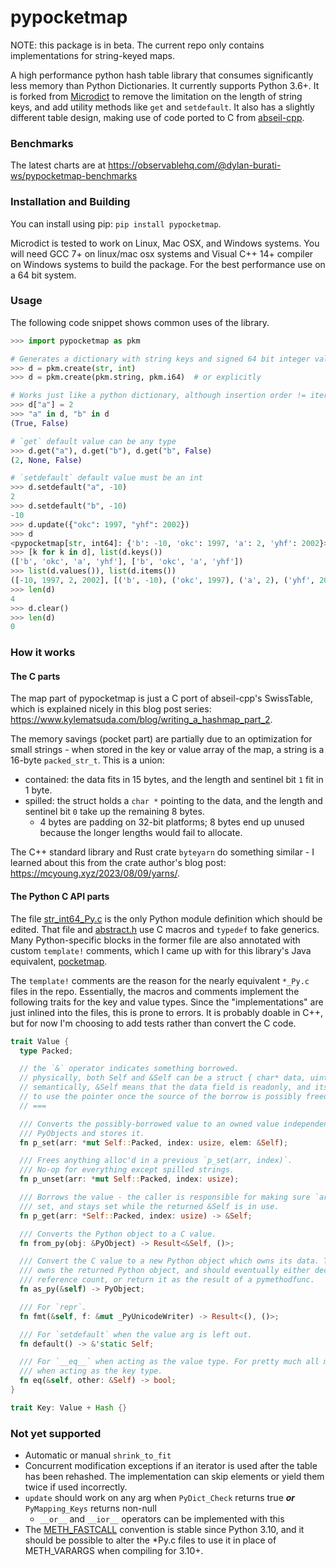 # pypocketmap

NOTE: this package is in beta. The current repo only contains implementations
for string-keyed maps.

A high performance python hash table library that consumes significantly less
memory than Python Dictionaries. It currently supports Python 3.6+. It is forked from
[Microdict](https://github.com/touqir14/Microdict) to remove the limitation on the
length of string keys, and add utility methods like `get` and `setdefault`.
It also has a slightly different table design, making use of code ported to
C from [abseil-cpp](https://github.com/abseil/abseil-cpp).

### Benchmarks
The latest charts are at https://observablehq.com/@dylan-burati-ws/pypocketmap-benchmarks

### Installation and Building
You can install using pip: `pip install pypocketmap`.

Microdict is tested to work on Linux, Mac OSX, and Windows systems. You will need
GCC 7+ on linux/mac osx systems and Visual C++ 14+ compiler on Windows systems to
build the package. For the best performance use on a 64 bit system.

### Usage
The following code snippet shows common uses of the library.

```python
>>> import pypocketmap as pkm

# Generates a dictionary with string keys and signed 64 bit integer values.
>>> d = pkm.create(str, int)
>>> d = pkm.create(pkm.string, pkm.i64)  # or explicitly

# Works just like a python dictionary, although insertion order != iteration order
>>> d["a"] = 2
>>> "a" in d, "b" in d
(True, False)

# `get` default value can be any type
>>> d.get("a"), d.get("b"), d.get("b", False)
(2, None, False)

# `setdefault` default value must be an int
>>> d.setdefault("a", -10)
2
>>> d.setdefault("b", -10)
-10
>>> d.update({"okc": 1997, "yhf": 2002})
>>> d
<pypocketmap[str, int64]: {'b': -10, 'okc': 1997, 'a': 2, 'yhf': 2002}>
>>> [k for k in d], list(d.keys())
(['b', 'okc', 'a', 'yhf'], ['b', 'okc', 'a', 'yhf'])
>>> list(d.values()), list(d.items())
([-10, 1997, 2, 2002], [('b', -10), ('okc', 1997), ('a', 2), ('yhf', 2002)])
>>> len(d)
4
>>> d.clear()
>>> len(d)
0

```

### How it works

#### The C parts

The map part of pypocketmap is just a C port of abseil-cpp's SwissTable, which is explained nicely in this blog post series: https://www.kylematsuda.com/blog/writing_a_hashmap_part_2.

The memory savings (pocket part) are partially due to an optimization for small strings - when stored in
the key or value array of the map, a string is a 16-byte `packed_str_t`. This is a union:

- contained: the data fits in 15 bytes, and the length and sentinel bit `1` fit in 1 byte.
- spilled: the struct holds a `char *` pointing to the data, and the length and sentinel bit `0` take up
  the remaining 8 bytes.
  - 4 bytes are padding on 32-bit platforms; 8 bytes end up unused because the longer lengths would fail
    to allocate.

The C++ standard library and Rust crate `byteyarn` do something similar - I learned about this from
the crate author's blog post: https://mcyoung.xyz/2023/08/09/yarns/.

#### The Python C API parts

The file [str\_int64\_Py.c](./pypocketmap/str_int64_Py.c) is the only Python module definition which should
be edited. That file and [abstract.h](./pypocketmap/abstract.h) use C macros and `typedef` to fake generics.
Many Python-specific blocks in the former file are also annotated with custom `template!` comments, which
I came up with for this library's Java equivalent, [pocketmap](https://github.com/dylanburati/pocketmap).

The `template!` comments are the reason for the nearly equivalent `*_Py.c` files in the repo. Essentially,
the macros and comments implement the following traits for the key and value types. Since the
"implementations" are just inlined into the files, this is prone to errors. It is probably doable in C++,
but for now I'm choosing to add tests rather than convert the C code.

```rust
trait Value {
  type Packed;

  // the `&` operator indicates something borrowed.
  // physically, both Self and &Self can be a struct { char* data, uint64_t len }
  // semantically, &Self means that the data field is readonly, and its not safe
  // to use the pointer once the source of the borrow is possibly freed/dropped.
  // ===

  /// Converts the possibly-borrowed value to an owned value independent of any
  /// PyObjects and stores it.
  fn p_set(arr: *mut Self::Packed, index: usize, elem: &Self);

  /// Frees anything alloc'd in a previous `p_set(arr, index)`.
  /// No-op for everything except spilled strings.
  fn p_unset(arr: *mut Self::Packed, index: usize);

  /// Borrows the value - the caller is responsible for making sure `arr[index]` is
  /// set, and stays set while the returned &Self is in use.
  fn p_get(arr: *Self::Packed, index: usize) -> &Self;

  /// Converts the Python object to a C value.
  fn from_py(obj: &PyObject) -> Result<&Self, ()>;

  /// Convert the C value to a new Python object which owns its data. The caller
  /// owns the returned Python object, and should eventually either decrement its
  /// reference count, or return it as the result of a pymethodfunc.
  fn as_py(&self) -> PyObject;

  /// For `repr`.
  fn fmt(&self, f: &mut _PyUnicodeWriter) -> Result<(), ()>;

  /// For `setdefault` when the value arg is left out.
  fn default() -> &'static Self;

  /// For `__eq__` when acting as the value type. For pretty much all methods
  /// when acting as the key type.
  fn eq(&self, other: &Self) -> bool;
}

trait Key: Value + Hash {}
```

### Not yet supported

- Automatic or manual `shrink_to_fit`
- Concurrent modification exceptions if an iterator is used after the table has been rehashed. The
  implementation can skip elements or yield them twice if used incorrectly.
- `update` should work on any arg when `PyDict_Check` returns true ***or*** `PyMapping_Keys` returns non-null
    - `__or__` and `__ior__` operators can be implemented with this
- The [METH\_FASTCALL](https://docs.python.org/3/c-api/structures.html#c.METH_FASTCALL) convention is
  stable since Python 3.10, and it should be possible to alter the \*Py.c files to use it in place of
  METH\_VARARGS when compiling for 3.10+.

